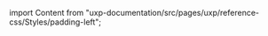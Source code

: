 
import Content from "uxp-documentation/src/pages/uxp/reference-css/Styles/padding-left";

<Content query="product=photoshop"/>
